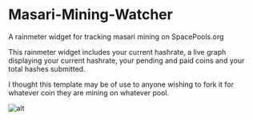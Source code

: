 # Masari-Mining-Watcher
A rainmeter widget for tracking masari mining on SpacePools.org

This rainmeter widget includes your current hashrate, a live graph displaying your current hashrate, your pending and paid coins and your total hashes submitted. 

I thought this template may be of use to anyone wishing to fork it for whatever coin they are mining on whatever pool.

![alt](https://i.imgur.com/UghnBQk.png)
